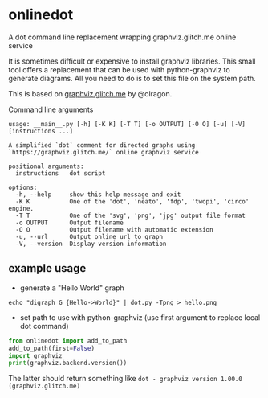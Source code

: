 # onlinedot
A dot command line replacement wrapping graphviz.glitch.me online service


It is sometimes difficult or expensive to install graphviz libraries. This small
tool offers a replacement that can be used with python-graphviz to generate
diagrams. All you need to do is to set this file on the system path.

This is based on [graphviz.glitch.me](https://graphviz.glitch.me) by @olragon.

Command line arguments

```
usage: __main__.py [-h] [-K K] [-T T] [-o OUTPUT] [-O O] [-u] [-V] [instructions ...]

A simplified `dot` comment for directed graphs using `https://graphviz.glitch.me/` online graphviz service

positional arguments:
  instructions   dot script

options:
  -h, --help     show this help message and exit
  -K K           One of the 'dot', 'neato', 'fdp', 'twopi', 'circo' engine.
  -T T           One of the 'svg', 'png', 'jpg' output file format
  -o OUTPUT      Output filename
  -O O           Output filename with automatic extension
  -u, --url      Output online url to graph
  -V, --version  Display version information
```

## example usage

- generate a "Hello World" graph
```shell
echo "digraph G {Hello->World}" | dot.py -Tpng > hello.png
```


- set path to use with python-graphviz (use first argument to replace local dot command)
```python
from onlinedot import add_to_path
add_to_path(first=False)
import graphviz
print(graphviz.backend.version())
```
The latter should return something like
```dot - graphviz version 1.00.0 (graphviz.glitch.me)```
